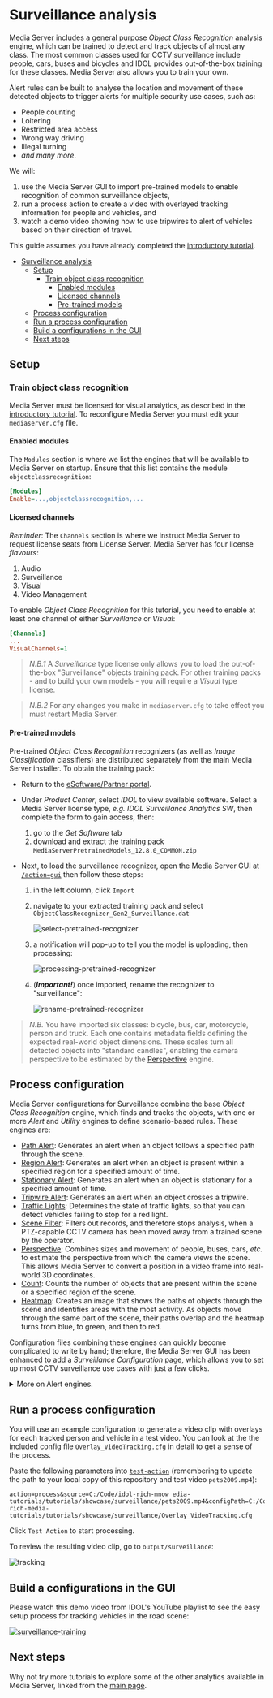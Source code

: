 # Surveillance analysis

Media Server includes a general purpose *Object Class Recognition* analysis engine, which can be trained to detect and track objects of almost any class.  The most common classes used for CCTV surveillance include people, cars, buses and bicycles and IDOL provides out-of-the-box training for these classes. Media Server also allows you to train your own. 

Alert rules can be built to analyse the location and movement of these detected objects to trigger alerts for multiple security use cases, such as:

- People counting
- Loitering
- Restricted area access
- Wrong way driving
- Illegal turning
- *and many more*.

We will:

1. use the Media Server GUI to import pre-trained models to enable recognition of common surveillance objects,
1. run a process action to create a video with overlayed tracking information for people and vehicles, and
1. watch a demo video showing how to use tripwires to alert of vehicles based on their direction of travel.

This guide assumes you have already completed the [introductory tutorial](../../README.md#introduction).

<!-- TOC -->

- [Surveillance analysis](#surveillance-analysis)
  - [Setup](#setup)
    - [Train object class recognition](#train-object-class-recognition)
      - [Enabled modules](#enabled-modules)
      - [Licensed channels](#licensed-channels)
      - [Pre-trained models](#pre-trained-models)
  - [Process configuration](#process-configuration)
  - [Run a process configuration](#run-a-process-configuration)
  - [Build a configurations in the GUI](#build-a-configurations-in-the-gui)
  - [Next steps](#next-steps)

<!-- /TOC -->

## Setup

### Train object class recognition

Media Server must be licensed for visual analytics, as described in the [introductory tutorial](../../introduction/PART_I.md#enabling-analytics).  To reconfigure Media Server you must edit your `mediaserver.cfg` file.

#### Enabled modules

The `Modules` section is where we list the engines that will be available to Media Server on startup.  Ensure that this list contains the module `objectclassrecognition`:

```ini
[Modules]
Enable=...,objectclassrecognition,...
```

#### Licensed channels

*Reminder*: The `Channels` section is where we instruct Media Server to request license seats from License Server.  Media Server has four license *flavours*:

1. Audio
1. Surveillance
1. Visual
1. Video Management

To enable *Object Class Recognition* for this tutorial, you need to enable at least one channel of either *Surveillance* or *Visual*:

```ini
[Channels]
...
VisualChannels=1
```

> *N.B.1* A *Surveillance* type license only allows you to load the out-of-the-box "Surveillance" objects training pack.  For other training packs - and to build your own models - you will require a *Visual* type license.

> *N.B.2* For any changes you make in `mediaserver.cfg` to take effect you must restart Media Server.

#### Pre-trained models

Pre-trained *Object Class Recognition* recognizers (as well as *Image Classification* classifiers) are distributed separately from the main Media Server installer.  To obtain the training pack:

- Return to the [eSoftware/Partner portal](https://pdapi-web-pro.microfocus.com/evalportal/index.do).
- Under *Product Center*, select *IDOL* to view available software.  Select a Media Server license type, *e.g.* *IDOL Surveillance Analytics SW*, then complete the form to gain access, then:
    1. go to the *Get Software* tab
    1. download and extract the training pack `MediaServerPretrainedModels_12.8.0_COMMON.zip`

- Next, to load the surveillance recognizer, open the Media Server GUI at [`/action=gui`](http://127.0.0.1:14000/a=gui#/train/objectClassRec(tool:select)) then follow these steps:

    1. in the left column, click `Import`
    1. navigate to your extracted training pack and select `ObjectClassRecognizer_Gen2_Surveillance.dat`

        ![select-pretrained-recognizer](./figs/select-pretrained-recognizer.png)

    1. a notification will pop-up to tell you the model is uploading, then processing:

        ![processing-pretrained-recognizer](./figs/processing-pretrained-recognizer.png)

    1. (__*Important!*__) once imported, rename the recognizer to "surveillance":

        ![rename-pretrained-recognizer](./figs/rename-pretrained-recognizer.png)

> *N.B.* You have imported six classes: bicycle, bus, car, motorcycle, person and truck.  Each one contains metadata fields defining the expected real-world object dimensions.  These scales turn all detected objects into "standard candles", enabling the camera perspective to be estimated by the [Perspective](https://www.microfocus.com/documentation/idol/IDOL_12_8/MediaServer_12.8_Documentation/Help/index.html#Configuration/Utilities/Perspective/_Perspective.htm) engine.

## Process configuration

Media Server configurations for Surveillance combine the base *Object Class Recognition* engine, which finds and tracks the objects, with one or more *Alert* and *Utility* engines to define scenario-based rules.  These engines are:

- [Path Alert](https://www.microfocus.com/documentation/idol/IDOL_12_8/MediaServer_12.8_Documentation/Help/index.html#Configuration/Analysis/AlertPath/_AlertPath.htm): Generates an alert when an object follows a specified path through the scene.
- [Region Alert](https://www.microfocus.com/documentation/idol/IDOL_12_8/MediaServer_12.8_Documentation/Help/index.html#Configuration/Analysis/AlertRegion/_AlertRegion.htm): Generates an alert when an object is present within a specified region for a specified amount of time.
- [Stationary Alert](https://www.microfocus.com/documentation/idol/IDOL_12_8/MediaServer_12.8_Documentation/Help/index.html#Configuration/Analysis/AlertStationary/_AlertStationary.htm): Generates an alert when an object is stationary for a specified amount of time.
- [Tripwire Alert](https://www.microfocus.com/documentation/idol/IDOL_12_8/MediaServer_12.8_Documentation/Help/index.html#Configuration/Analysis/AlertTripwire/_AlertTripWires.htm): Generates an alert when an object crosses a tripwire.
- [Traffic Lights](https://www.microfocus.com/documentation/idol/IDOL_12_8/MediaServer_12.8_Documentation/Help/index.html#Configuration/Analysis/TrafficLight/_TrafficLight.htm): Determines the state of traffic lights, so that you can detect vehicles failing to stop for a red light.
- [Scene Filter](https://www.microfocus.com/documentation/idol/IDOL_12_8/MediaServer_12.8_Documentation/Help/index.html#Configuration/Utilities/SceneFilter/_SceneFilter.htm): Filters out records, and therefore stops analysis, when a PTZ-capable CCTV camera has been moved away from a trained scene by the operator.
- [Perspective](https://www.microfocus.com/documentation/idol/IDOL_12_8/MediaServer_12.8_Documentation/Help/index.html#Configuration/Utilities/Perspective/_Perspective.htm): Combines sizes and movement of people, buses, cars, *etc.* to estimate the perspective from which the camera views the scene. This allows Media Server to convert a position in a video frame into real-world 3D coordinates.
- [Count](https://www.microfocus.com/documentation/idol/IDOL_12_8/MediaServer_12.8_Documentation/Help/index.html#Configuration/Utilities/Count/_Count.htm): Counts the number of objects that are present within the scene or a specified region of the scene.
- [Heatmap](https://www.microfocus.com/documentation/idol/IDOL_12_8/MediaServer_12.8_Documentation/Help/index.html#Configuration/Utilities/Heatmap/_Heatmap.htm): Creates an image that shows the paths of objects through the scene and identifies areas with the most activity. As objects move through the same part of the scene, their paths overlap and the heatmap turns from blue, to green, and then to red.

Configuration files combining these engines can quickly become complicated to write by hand; therefore, the Media Server GUI has been enhanced to add a *Surveillance Configuration* page, which allows you to set up most CCTV surveillance use cases with just a few clicks.

<details><summary>More on Alert engines.</summary>

Alert engines introduce additional track types over and above those discussed in the [introductory tutorial](../../introduction/PART_I.md#track-types).  Their behavior varies slightly based on the Alert type.  For a *Region* type alert, these are:

Name | Description
--- | ---
Data | Contains one record for each object that remains within the region for longer than MinimumTime, for each video frame.
Result | Contains one record for each object that remains within the region for longer than MinimumTime. If an object moves in and out of the region several times, Media Server can produce several results with the same ID.
ResultWithSource | The same as the Result track, but each record also includes the *best* source frame.
Start | The same as the Data track, except it contains only the first record of each event.
End | The same as the Data track, except it contains only the last record of each event.
Alert | The same as the Result track, except that records are created as soon as the object meets the minimum time requirement, rather than when the object exits the region.
AlertWithSource | The same as the Alert track, but each record also includes the source frame.

</details>

## Run a process configuration

You will use an example configuration to generate a video clip with overlays for each tracked person and vehicle in a test video.  You can look at the the included config file `Overlay_VideoTracking.cfg` in detail to get a sense of the process.

Paste the following parameters into [`test-action`](http://localhost:14000/a=admin#page/console/test-action) (remembering to update the path to your local copy of this repository and test video `pets2009.mp4`):

```url
action=process&source=C:/Code/idol-rich-mnow edia-tutorials/tutorials/showcase/surveillance/pets2009.mp4&configPath=C:/Code/idol-rich-media-tutorials/tutorials/showcase/surveillance/Overlay_VideoTracking.cfg
```

Click `Test Action` to start processing.

To review the resulting video clip, go to `output/surveillance`:

![tracking](./figs/tracking.png)

## Build a configurations in the GUI

Please watch this demo video from IDOL's YouTube playlist to see the easy setup process for tracking vehicles in the road scene:

[![surveillance-training](https://img.youtube.com/vi/XjKjIxlKy9I/2.jpg)](https://www.youtube.com/watch?v=XjKjIxlKy9I&list=PLlUdEXI83_Xoq5Fe2iUnY8fjV9PuX61FA)

## Next steps

Why not try more tutorials to explore some of the other analytics available in Media Server, linked from the [main page](../../README.md).
